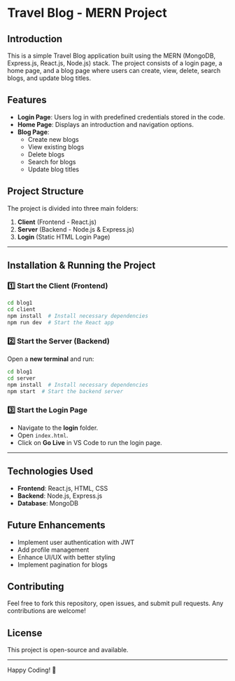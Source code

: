 # Travel Blog - MERN Project

## Introduction
This is a simple Travel Blog application built using the MERN (MongoDB, Express.js, React.js, Node.js) stack. The project consists of a login page, a home page, and a blog page where users can create, view, delete, search blogs, and update blog titles.

## Features
- **Login Page**: Users log in with predefined credentials stored in the code.
- **Home Page**: Displays an introduction and navigation options.
- **Blog Page**:
  - Create new blogs
  - View existing blogs
  - Delete blogs
  - Search for blogs
  - Update blog titles

## Project Structure
The project is divided into three main folders:

1. **Client** (Frontend - React.js)
2. **Server** (Backend - Node.js & Express.js)
3. **Login** (Static HTML Login Page)

---

## Installation & Running the Project

### 1️⃣ Start the Client (Frontend)
```sh
cd blog1
cd client
npm install  # Install necessary dependencies
npm run dev  # Start the React app
```

### 2️⃣ Start the Server (Backend)
Open a **new terminal** and run:
```sh
cd blog1
cd server
npm install  # Install necessary dependencies
npm start  # Start the backend server
```

### 3️⃣ Start the Login Page
- Navigate to the **login** folder.
- Open `index.html`.
- Click on **Go Live** in VS Code to run the login page.

---

## Technologies Used
- **Frontend**: React.js, HTML, CSS
- **Backend**: Node.js, Express.js
- **Database**: MongoDB

## Future Enhancements
- Implement user authentication with JWT
- Add profile management
- Enhance UI/UX with better styling
- Implement pagination for blogs

## Contributing
Feel free to fork this repository, open issues, and submit pull requests. Any contributions are welcome!

## License
This project is open-source and available.

---
Happy Coding! 🚀

